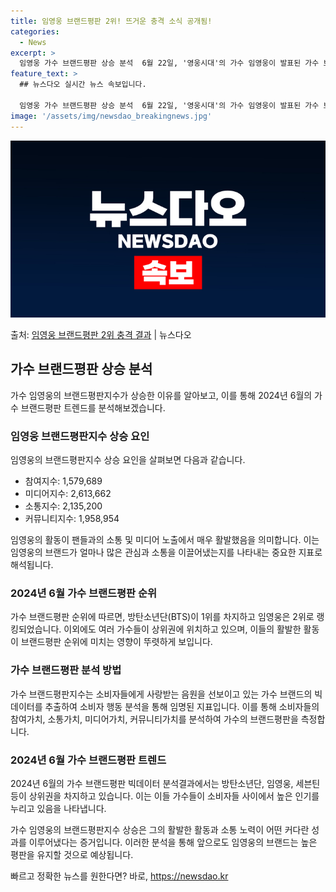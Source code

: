 ```yaml
---
title: 임영웅 브랜드평판 2위! 뜨거운 충격 소식 공개됨!
categories:
  - News
excerpt: >
  임영웅 가수 브랜드평판 상승 분석  6월 22일, '영웅시대'의 가수 임영웅이 발표된 가수 브랜드평판에서 2…
feature_text: >
  ## 뉴스다오 실시간 뉴스 속보입니다.

  임영웅 가수 브랜드평판 상승 분석  6월 22일, '영웅시대'의 가수 임영웅이 발표된 가수 브랜드평판에서 2…
image: '/assets/img/newsdao_breakingnews.jpg'
---
```


![뉴스다오 속보](/assets/img/newsdao_breakingnews.jpg)

<p>출처: <a href="https://newsdao.kr/4404" rel="dofollow">임영웅 브랜드평판 2위 충격 결과</a> | 뉴스다오</p>

<h2 data-ke-size="size26">가수 브랜드평판 상승 분석</h2>

가수 임영웅의 브랜드평판지수가 상승한 이유를 알아보고, 이를 통해 2024년 6월의 가수 브랜드평판 트렌드를 분석해보겠습니다.

<h3>임영웅 브랜드평판지수 상승 요인</h3>
임영웅의 브랜드평판지수 상승 요인을 살펴보면 다음과 같습니다.
<ul>
    <li>참여지수: 1,579,689</li>
    <li>미디어지수: 2,613,662</li>
    <li>소통지수: 2,135,200</li>
    <li>커뮤니티지수: 1,958,954</li>
</ul>
임영웅의 활동이 팬들과의 소통 및 미디어 노출에서 매우 활발했음을 의미합니다. 이는 임영웅의 브랜드가 얼마나 많은 관심과 소통을 이끌어냈는지를 나타내는 중요한 지표로 해석됩니다.

<h3>2024년 6월 가수 브랜드평판 순위</h3>
가수 브랜드평판 순위에 따르면, 방탄소년단(BTS)이 1위를 차지하고 임영웅은 2위로 랭킹되었습니다. 이외에도 여러 가수들이 상위권에 위치하고 있으며, 이들의 활발한 활동이 브랜드평판 순위에 미치는 영향이 뚜렷하게 보입니다.

<h3>가수 브랜드평판 분석 방법</h3>
가수 브랜드평판지수는 소비자들에게 사랑받는 음원을 선보이고 있는 가수 브랜드의 빅데이터를 추출하여 소비자 행동 분석을 통해 임명된 지표입니다. 이를 통해 소비자들의 참여가치, 소통가치, 미디어가치, 커뮤니티가치를 분석하여 가수의 브랜드평판을 측정합니다.

<h3>2024년 6월 가수 브랜드평판 트렌드</h3>
2024년 6월의 가수 브랜드평판 빅데이터 분석결과에서는 방탄소년단, 임영웅, 세븐틴 등이 상위권을 차지하고 있습니다. 이는 이들 가수들이 소비자들 사이에서 높은 인기를 누리고 있음을 나타냅니다.

가수 임영웅의 브랜드평판지수 상승은 그의 활발한 활동과 소통 노력이 어떤 커다란 성과를 이루어냈다는 증거입니다. 이러한 분석을 통해 앞으로도 임영웅의 브랜드는 높은 평판을 유지할 것으로 예상됩니다. 

빠르고 정확한 뉴스를 원한다면? 바로, <a href="https://newsdao.kr" rel="dofollow">https://newsdao.kr</a>


    
